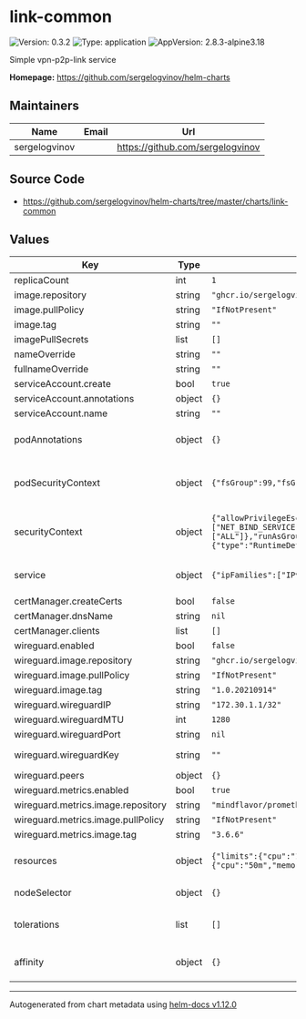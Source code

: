 # link-common

![Version: 0.3.2](https://img.shields.io/badge/Version-0.3.2-informational?style=flat-square) ![Type: application](https://img.shields.io/badge/Type-application-informational?style=flat-square) ![AppVersion: 2.8.3-alpine3.18](https://img.shields.io/badge/AppVersion-2.8.3--alpine3.18-informational?style=flat-square)

Simple vpn-p2p-link service

**Homepage:** <https://github.com/sergelogvinov/helm-charts>

## Maintainers

| Name | Email | Url |
| ---- | ------ | --- |
| sergelogvinov |  | <https://github.com/sergelogvinov> |

## Source Code

* <https://github.com/sergelogvinov/helm-charts/tree/master/charts/link-common>

## Values

| Key | Type | Default | Description |
|-----|------|---------|-------------|
| replicaCount | int | `1` |  |
| image.repository | string | `"ghcr.io/sergelogvinov/haproxy"` |  |
| image.pullPolicy | string | `"IfNotPresent"` |  |
| image.tag | string | `""` |  |
| imagePullSecrets | list | `[]` |  |
| nameOverride | string | `""` |  |
| fullnameOverride | string | `""` |  |
| serviceAccount.create | bool | `true` |  |
| serviceAccount.annotations | object | `{}` |  |
| serviceAccount.name | string | `""` |  |
| podAnnotations | object | `{}` | Annotations for pod. ref: https://kubernetes.io/docs/concepts/overview/working-with-objects/annotations/ |
| podSecurityContext | object | `{"fsGroup":99,"fsGroupChangePolicy":"OnRootMismatch"}` | Pod Security Context. ref: https://kubernetes.io/docs/tasks/configure-pod-container/security-context/#set-the-security-context-for-a-pod |
| securityContext | object | `{"allowPrivilegeEscalation":false,"capabilities":{"add":["NET_BIND_SERVICE"],"drop":["ALL"]},"runAsGroup":99,"runAsNonRoot":true,"runAsUser":99,"seccompProfile":{"type":"RuntimeDefault"}}` | Container Security Context. ref: https://kubernetes.io/docs/tasks/configure-pod-container/security-context/#set-the-security-context-for-a-pod |
| service | object | `{"ipFamilies":["IPv4"],"ports":[],"type":"ClusterIP"}` | Service parameters ref: https://kubernetes.io/docs/concepts/services-networking/service/ |
| certManager.createCerts | bool | `false` |  |
| certManager.dnsName | string | `nil` |  |
| certManager.clients | list | `[]` |  |
| wireguard.enabled | bool | `false` |  |
| wireguard.image.repository | string | `"ghcr.io/sergelogvinov/wireguard"` |  |
| wireguard.image.pullPolicy | string | `"IfNotPresent"` |  |
| wireguard.image.tag | string | `"1.0.20210914"` |  |
| wireguard.wireguardIP | string | `"172.30.1.1/32"` |  |
| wireguard.wireguardMTU | int | `1280` |  |
| wireguard.wireguardPort | string | `nil` | WireGuard incoming port. uses as container hostPort. |
| wireguard.wireguardKey | string | `""` | WireGuard private key. ref: https://www.wireguard.com/quickstart/   wg genkey | tee privatekey | wg pubkey > publickey |
| wireguard.peers | object | `{}` |  |
| wireguard.metrics.enabled | bool | `true` |  |
| wireguard.metrics.image.repository | string | `"mindflavor/prometheus-wireguard-exporter"` |  |
| wireguard.metrics.image.pullPolicy | string | `"IfNotPresent"` |  |
| wireguard.metrics.image.tag | string | `"3.6.6"` |  |
| resources | object | `{"limits":{"cpu":"100m","memory":"64Mi"},"requests":{"cpu":"50m","memory":"32Mi"}}` | Resource requests and limits. ref: https://kubernetes.io/docs/user-guide/compute-resources/ |
| nodeSelector | object | `{}` | Node labels for pod assignment. ref: https://kubernetes.io/docs/user-guide/node-selection/ |
| tolerations | list | `[]` | Tolerations for pod assignment. ref: https://kubernetes.io/docs/concepts/configuration/taint-and-toleration/ |
| affinity | object | `{}` | Affinity for pod assignment. ref: https://kubernetes.io/docs/concepts/configuration/assign-pod-node/#affinity-and-anti-affinity |

----------------------------------------------
Autogenerated from chart metadata using [helm-docs v1.12.0](https://github.com/norwoodj/helm-docs/releases/v1.12.0)

